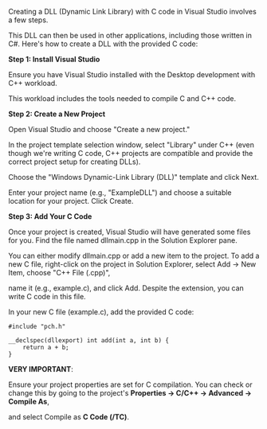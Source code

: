 Creating a DLL (Dynamic Link Library) with C code in Visual Studio involves a few steps.
  
This DLL can then be used in other applications, including those written in C#. Here's how to create a DLL with the provided C code:

**Step 1: Install Visual Studio**

Ensure you have Visual Studio installed with the Desktop development with C++ workload. 

This workload includes the tools needed to compile C and C++ code.

**Step 2: Create a New Project**

Open Visual Studio and choose "Create a new project."
  
In the project template selection window, select "Library" under C++ (even though we're writing C code, C++ projects are compatible and provide the correct project setup for creating DLLs).

Choose the "Windows Dynamic-Link Library (DLL)" template and click Next.

Enter your project name (e.g., "ExampleDLL") and choose a suitable location for your project. Click Create.

**Step 3: Add Your C Code**

Once your project is created, Visual Studio will have generated some files for you. Find the file named dllmain.cpp in the Solution Explorer pane.

You can either modify dllmain.cpp or add a new item to the project. To add a new C file, right-click on the project in Solution Explorer, select Add -> New Item, choose "C++ File (.cpp)",

name it (e.g., example.c), and click Add. Despite the extension, you can write C code in this file.

In your new C file (example.c), add the provided C code:

```
#include "pch.h"

__declspec(dllexport) int add(int a, int b) {
    return a + b;
}
```

**VERY IMPORTANT**:

Ensure your project properties are set for C compilation. You can check or change this by going to the project's **Properties -> C/C++ -> Advanced -> Compile As**,

and select Compile as **C Code (/TC)**.
